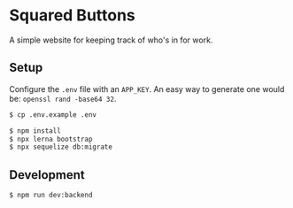 # Squared Buttons

A simple website for keeping track of who's in for work.

## Setup

Configure the `.env` file with an `APP_KEY`. An easy way to generate one would be: `openssl rand -base64 32`.
```sh
$ cp .env.example .env
```

```sh
$ npm install
$ npx lerna bootstrap
$ npx sequelize db:migrate
```

## Development

```sh
$ npm run dev:backend
```
